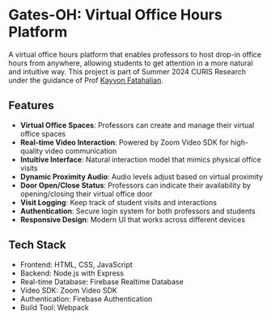# Gates-OH: Virtual Office Hours Platform

A virtual office hours platform that enables professors to host drop-in office hours from anywhere, allowing students to get attention in a more natural and intuitive way. This project is part of Summer 2024 CURIS Research under the guidance of Prof [Kayvon Fatahalian](https://graphics.stanford.edu/~kayvonf/).

## Features

- **Virtual Office Spaces**: Professors can create and manage their virtual office spaces
- **Real-time Video Interaction**: Powered by Zoom Video SDK for high-quality video communication
- **Intuitive Interface**: Natural interaction model that mimics physical office visits
- **Dynamic Proximity Audio**: Audio levels adjust based on virtual proximity
- **Door Open/Close Status**: Professors can indicate their availability by opening/closing their virtual office door
- **Visit Logging**: Keep track of student visits and interactions
- **Authentication**: Secure login system for both professors and students
- **Responsive Design**: Modern UI that works across different devices

## Tech Stack

- Frontend: HTML, CSS, JavaScript
- Backend: Node.js with Express
- Real-time Database: Firebase Realtime Database
- Video SDK: Zoom Video SDK
- Authentication: Firebase Authentication
- Build Tool: Webpack
